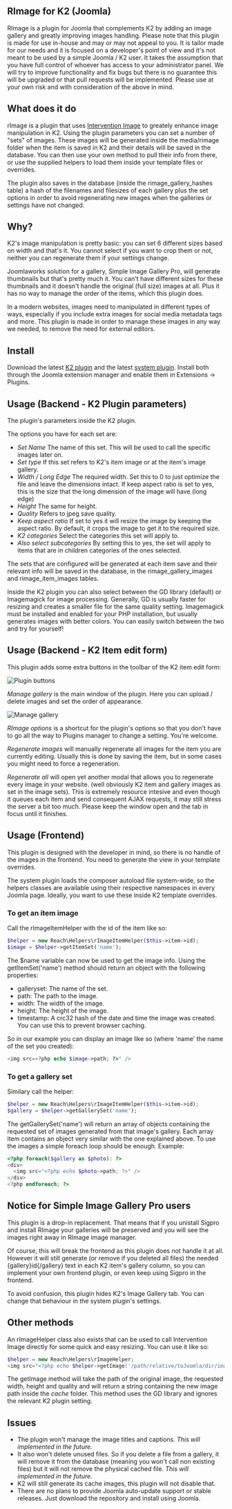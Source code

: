 ## RImage for K2 (Joomla)

RImage is a plugin for Joomla that complements K2 by adding an image gallery and greatly improving images handling. Please note that this plugin is made for use in-house and may or may not appeal to you. It is tailor made for our needs and it is focused on a developer's point of view and it's not meant to be used by a simple Joomla / K2 user. It takes the assumption that you have full control of whoever has access to your administrator panel. We will try to improve functionality and fix bugs but there is no guarantee this will be upgraded or that pull requests will be implemented. Please use at your own risk and with consideration of the above in mind.

## What does it do

rImage is a plugin that uses [Intervention Image](http://image.intervention.io/) to greately enhance image manipulation in K2. Using the plugin parameters you can set a number of "sets" of images. These images will be generated inside the media/rimage folder when the item is saved in K2 and their details will be saved in the database. You can then use your own method to pull their info from there, or use the supplied helpers to load them inside your template files or overrides.

The plugin also saves in the database (inside the rimage_gallery_hashes table) a hash of the filenames and filesizes of each gallery plus the set options in order to avoid regenerating new images when the galleries or settings have not changed.

## Why?

K2's image manipulation is pretty basic: you can set 6 different sizes based on width and that's it. You cannot select if you want to crop them or not, neither you can regenerate them if your settings change.

Joomlaworks solution for a gallery, Simple Image Gallery Pro, will generate thumbnails but that's pretty much it. You can't have different sizes for these thumbnails and it doesn't handle the original (full size) images at all. Plus it has no way to manage the order of the items, which this plugin does.

In a modern websites, images need to manipulated in different types of ways, especially if you include extra images for social media metadata tags and more. This plugin is made in order to manage these images in any way we needed, to remove the need for external editors.

## Install

Download the latest [K2 plugin](https://github.com/afonic/rimage-k2/archive/master.zip) and the latest [system plugin](https://github.com/afonic/rimage-system/archive/1.1.zip). Install both through the Joomla extension manager and enable them in Extensions -> Plugins.

## Usage (Backend - K2 Plugin parameters)

The plugin's parameters inside the K2 plugin. 

The options you have for each set are:

* *Set Name* The name of this set. This will be used to call the specific images later on.
* *Set type* If this set refers to K2's item image or at the item's image gallery.
* *Width / Long Edge* The required width. Set this to 0 to just optimize the file and leave the dimensions intact. If keep aspect ratio is set to yes, this is the size that the long dimension of the image will have (long edge)
* *Height* The same for height.
* *Quality* Refers to jpeg save quality.
* *Keep aspect ratio* If set to yes it will resize the image by keeping the aspect ratio. By default, it crops the image to get it to the required size.
* *K2 categories* Select the categories this set will apply to.
* *Also select subcategories* By setting this to yes, the set will apply to items that are in children categories of the ones selected.

The sets that are configured will be generated at each item save and their relevant info will be saved in the database, in the rimage_gallery_images and rimage_item_images tables.

Inside the K2 plugin you can also select between the GD library (default) or Imagemagick for image processing. Generally, GD is usually faster for resizing and creates a smaller file for the same quality setting. Imagemagick must be installed and enabled for your PHP installation, but usually generates images with better colors. You can easily switch between the two and try for yourself!

## Usage (Backend - K2 Item edit form)

This plugin adds some extra buttons in the toolbar of the K2 item edit form:

![Plugin buttons](https://i.imgur.com/RbTeVyJ.png)

*Manage gallery* is the main window of the plugin. Here you can upload / delete images and set the order of appearance.

![Manage gallery](https://i.imgur.com/kBV33qc.png)

*RImage options* is a shortcut for the plugin's options so that you don't have to go all the way to Plugins manager to change a setting. You're welcome.

*Regenerate images* will manually regenerate all images for the item you are currently editing. Usually this is done by saving the item, but in some cases you might need to force a regeneration.

*Regenerate all* will open yet another modal that allows you to regenerate every image in your website. (well obviously K2 item and gallery images as set in the image sets). This is extremely resource intesive and even though it queues each item and send consequent AJAX requests, it may still stress the server a bit too much. Please keep the window open and the tab in focus until it finishes.

## Usage (Frontend)

This plugin is designed with the developer in mind, so there is no handle of the images in the frontend. You need to generate the view in your template overrides.

The system plugin loads the composer autoload file system-wide, so the helpers classes are available using their respective namespaces in every Joomla page. Ideally, you want to use these inside K2 template overrides.

### To get an item image

Call the rImageItemHelper with the id of the item like so:

```php
$helper = new Reach\Helpers\rImageItemHelper($this->item->id);
$image = $helper->getItemSet('name');
```

The $name variable can now be used to get the image info. Using the getItemSet('name') method should return an object with the following properties:

* galleryset: The name of the set.
* path: The path to the image.
* width: The width of the image.
* height: The height of the image.
* timestamp: A crc32 hash of the date and time the image was created. You can use this to prevent browser caching.

So in our example you can display an image like so (where 'name' the name of the set you created): 

```php
<img src=<?php echo $image->path; ?>" />
```

### To get a gallery set

Similary call the helper:

```php
$helper = new Reach\Helpers\rImageItemHelper($this->item->id);
$gallery = $helper->getGallerySet('name');
```

The getGallerySet('name') will return an array of objects containing the requested set of images generated from that image's gallery. Each array item contains an object very similar with the one explained above. To use the images a simple foreach loop should be enough. Example:

```php
<?php foreach($gallery as $photo): ?>
<div>
  <img src="<?php echo $photo->path; ?>" />
</div>
<?php endforeach; ?>
```

## Notice for Simple Image Gallery Pro users

This plugin is a drop-in replacement. That means that if you unistall Sigpro and install RImage your galleries will be preserved and you will see the images right away in RImage image manager.

Of course, this will break the frontend as this plugin does not handle it at all. However it will still generate (or remove if you deleted all files) the needed {gallery}id{/gallery} text in each K2 item's gallery column, so you can implement your own frontend plugin, or even keep using Sigpro in the frontend.

To avoid confusion, this plugin hides K2's Image Gallery tab. You can change that behaviour in the system plugin's settings.

## Other methods

An rImageHelper class also exists that can be used to call Intervention Image directly for some quick and easy resizing. You can use it like so:

```php
$helper = new Reach\Helpers\rImageHelper;
<img src="<?php echo $helper->getImage('/path/relative/toJoomla/dir/image.jpg', 1024, 768, 70); ?>" />
```

The getImage method will take the path of the original image, the requested width, height and quality and will return a string containing the new image path inside the *cache* folder. This method uses the GD library and ignores the relevant K2 plugin setting.

## Issues

* The plugin won't manage the image titles and captions. _This will implemented in the future._
* It also won't delete unused files. So if you delete a file from a gallery, it will remove it from the database (meaning you won't call non existing files) but it will not remove the physical cached file. _This will implemented in the future._
* K2 will still generate its cache images, this plugin will not disable that.
* There are no plans to provide Joomla auto-update support or stable releases. Just download the repository and install using Joomla.
